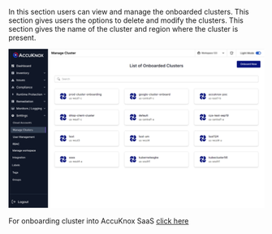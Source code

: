 
 In this section users can view and manage the onboarded clusters. This section gives users the options to delete and modify the clusters. This section gives the name of the cluster and region where the cluster is present.

![](/saas/images/manage-cluster-1.jpg)

 For onboarding cluster into AccuKnox SaaS [click here](./../getting-started/cluster-onboarding.md)